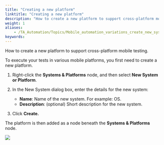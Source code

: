 ```yaml
--- 
title: "Creating a new platform"
linktitle: "Creating a new platform"
description: "How to create a new platform to support cross-platform mobile testing."
weight: 1
aliases: 
    - /TA_Automation/Topics/Mobile_automation_variations_create_new_system.html
keywords: 
---
```


How to create a new platform to support cross-platform mobile testing.

To execute your tests in various mobile platforms, you first need to create a new platform.

1.  Right-click the **Systems & Platforms** node, and then select **New System or Platform**.

2.  In the New System dialog box, enter the details for the new system:

    -   **Name**: Name of the new system. For example: OS.
    -   **Description**: \(optional\) Short description for the new system.
3.  Click **Create.**


The platform is then added as a node beneath the **Systems & Platforms** node.

![](/images/TA_Automation/Images/update_Mobile_automation_new_system.png)



